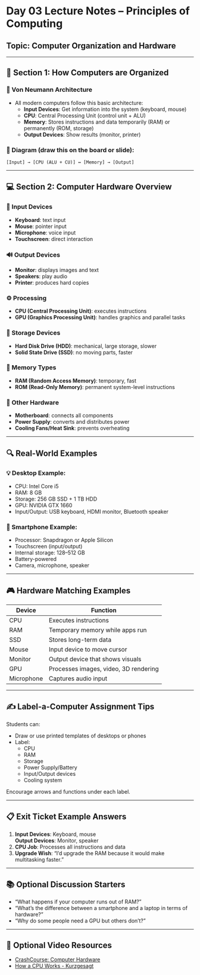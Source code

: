# Day 03 Lecture Notes – Principles of Computing  
## Topic: Computer Organization and Hardware

---

## 🧠 Section 1: How Computers are Organized

### 🧩 Von Neumann Architecture
- All modern computers follow this basic architecture:
  - **Input Devices**: Get information into the system (keyboard, mouse)
  - **CPU**: Central Processing Unit (control unit + ALU)
  - **Memory**: Stores instructions and data temporarily (RAM) or permanently (ROM, storage)
  - **Output Devices**: Show results (monitor, printer)

### 🧱 Diagram (draw this on the board or slide):
```
[Input] → [CPU (ALU + CU)] ↔ [Memory] → [Output]
```

---

## 💻 Section 2: Computer Hardware Overview

### 🔧 Input Devices
- **Keyboard**: text input
- **Mouse**: pointer input
- **Microphone**: voice input
- **Touchscreen**: direct interaction

### 🔊 Output Devices
- **Monitor**: displays images and text
- **Speakers**: play audio
- **Printer**: produces hard copies

### ⚙️ Processing
- **CPU (Central Processing Unit)**: executes instructions
- **GPU (Graphics Processing Unit)**: handles graphics and parallel tasks

### 💾 Storage Devices
- **Hard Disk Drive (HDD)**: mechanical, large storage, slower
- **Solid State Drive (SSD)**: no moving parts, faster

### 🧠 Memory Types
- **RAM (Random Access Memory)**: temporary, fast
- **ROM (Read-Only Memory)**: permanent system-level instructions

### 🔌 Other Hardware
- **Motherboard**: connects all components
- **Power Supply**: converts and distributes power
- **Cooling Fans/Heat Sink**: prevents overheating

---

## 🔍 Real-World Examples

### 💡 Desktop Example:
- CPU: Intel Core i5
- RAM: 8 GB
- Storage: 256 GB SSD + 1 TB HDD
- GPU: NVIDIA GTX 1660
- Input/Output: USB keyboard, HDMI monitor, Bluetooth speaker

### 📱 Smartphone Example:
- Processor: Snapdragon or Apple Silicon
- Touchscreen (input/output)
- Internal storage: 128–512 GB
- Battery-powered
- Camera, microphone, speaker

---

## 🎮 Hardware Matching Examples

| Device | Function |
|--------|----------|
| CPU | Executes instructions |
| RAM | Temporary memory while apps run |
| SSD | Stores long-term data |
| Mouse | Input device to move cursor |
| Monitor | Output device that shows visuals |
| GPU | Processes images, video, 3D rendering |
| Microphone | Captures audio input |

---

## ✍️ Label-a-Computer Assignment Tips

Students can:
- Draw or use printed templates of desktops or phones
- Label:
  - CPU
  - RAM
  - Storage
  - Power Supply/Battery
  - Input/Output devices
  - Cooling system

Encourage arrows and functions under each label.

---

## 📋 Exit Ticket Example Answers

1. **Input Devices**: Keyboard, mouse  
   **Output Devices**: Monitor, speaker  
2. **CPU Job**: Processes all instructions and data  
3. **Upgrade Wish**: “I’d upgrade the RAM because it would make multitasking faster.”

---

## 📚 Optional Discussion Starters

- “What happens if your computer runs out of RAM?”
- “What’s the difference between a smartphone and a laptop in terms of hardware?”
- “Why do some people need a GPU but others don’t?”

---

## 🔗 Optional Video Resources

- [CrashCourse: Computer Hardware](https://www.youtube.com/watch?v=OAx_6-wdslM)
- [How a CPU Works - Kurzgesagt](https://www.youtube.com/watch?v=cNN_tTXABUA)